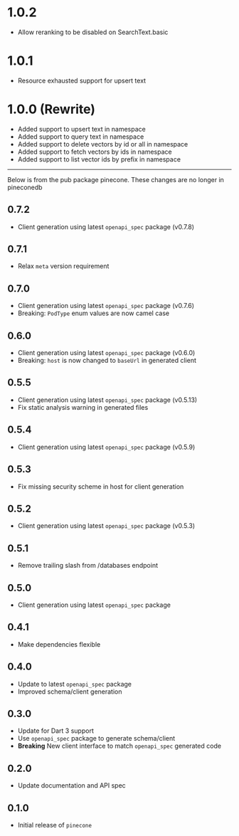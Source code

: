 # 1.0.2
* Allow reranking to be disabled on SearchText.basic

# 1.0.1
* Resource exhausted support for upsert text

# 1.0.0 (Rewrite)
* Added support to upsert text in namespace
* Added support to query text in namespace
* Added support to delete vectors by id or all in namespace
* Added support to fetch vectors by ids in namespace 
* Added support to list vector ids by prefix in namespace

---
 
Below is from the pub package pinecone. These changes are no longer in pineconedb

## 0.7.2

* Client generation using latest `openapi_spec` package (v0.7.8)

## 0.7.1

* Relax `meta` version requirement

## 0.7.0

* Client generation using latest `openapi_spec` package (v0.7.6)
* Breaking: `PodType` enum values are now camel case

## 0.6.0

* Client generation using latest `openapi_spec` package (v0.6.0)
* Breaking: `host` is now changed to `baseUrl` in generated client

## 0.5.5

* Client generation using latest `openapi_spec` package (v0.5.13)
* Fix static analysis warning in generated files

## 0.5.4

* Client generation using latest `openapi_spec` package (v0.5.9)

## 0.5.3

* Fix missing security scheme in host for client generation

## 0.5.2

* Client generation using latest `openapi_spec` package (v0.5.3)

## 0.5.1

* Remove trailing slash from /databases endpoint

## 0.5.0

* Client generation using latest `openapi_spec` package

## 0.4.1

* Make dependencies flexible

## 0.4.0

* Update to latest `openapi_spec` package
* Improved schema/client generation

## 0.3.0

* Update for Dart 3 support
* Use `openapi_spec` package to generate schema/client
* **Breaking** New client interface to match `openapi_spec` generated code

## 0.2.0

* Update documentation and API spec

## 0.1.0

* Initial release of `pinecone`
